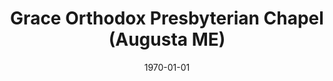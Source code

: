 ---
date: &id001 1970-01-01
end_date: 1970-01-01
location:
  address: null
  city: Augusta
  state: ME
minister:
- end: 1970-01-01
  name: John Mallin
  start: 1970-01-01
  type: Evangelist
ministers:
- John Mallin
name: Grace Orthodox Presbyterian Chapel
names: null
origination_date: *id001
raw_data: "ME Augusta\n\nGrace Orthodox Presbyterian Chapel  (1978\u20131984)\nEvangelist:\
  \ John Mallin, 1981\u201384"
received_from: null
states:
- ME
status:
  active: false
  end_date: null
  reason: null
  received_from: null
  withdrawal_to: null
title: Grace Orthodox Presbyterian Chapel (Augusta ME)
year_established:
- 1970

---